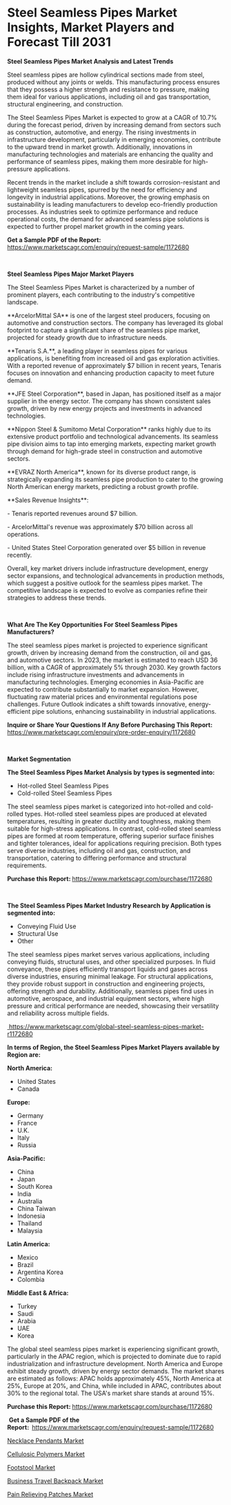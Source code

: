 <p><h1>Steel Seamless Pipes Market Insights, Market Players and Forecast Till 2031</h1></p><p><strong>Steel Seamless Pipes Market Analysis and Latest Trends</strong></p>
<p><p>Steel seamless pipes are hollow cylindrical sections made from steel, produced without any joints or welds. This manufacturing process ensures that they possess a higher strength and resistance to pressure, making them ideal for various applications, including oil and gas transportation, structural engineering, and construction.</p><p>The Steel Seamless Pipes Market is expected to grow at a CAGR of 10.7% during the forecast period, driven by increasing demand from sectors such as construction, automotive, and energy. The rising investments in infrastructure development, particularly in emerging economies, contribute to the upward trend in market growth. Additionally, innovations in manufacturing technologies and materials are enhancing the quality and performance of seamless pipes, making them more desirable for high-pressure applications.</p><p>Recent trends in the market include a shift towards corrosion-resistant and lightweight seamless pipes, spurred by the need for efficiency and longevity in industrial applications. Moreover, the growing emphasis on sustainability is leading manufacturers to develop eco-friendly production processes. As industries seek to optimize performance and reduce operational costs, the demand for advanced seamless pipe solutions is expected to further propel market growth in the coming years.</p></p>
<p><strong>Get a Sample PDF of the Report:&nbsp;</strong> <a href="https://www.marketscagr.com/enquiry/request-sample/1172680?utm_campaign=1789&utm_medium=2&utm_source=Github&utm_content=ia&utm_term=11122024&utm_id=steel-seamless-pipes">https://www.marketscagr.com/enquiry/request-sample/1172680</a></p>
<p>&nbsp;</p>
<p><strong>Steel Seamless Pipes Major Market Players</strong></p>
<p><p>The Steel Seamless Pipes Market is characterized by a number of prominent players, each contributing to the industry's competitive landscape.</p><p>**ArcelorMittal SA** is one of the largest steel producers, focusing on automotive and construction sectors. The company has leveraged its global footprint to capture a significant share of the seamless pipe market, projected for steady growth due to infrastructure needs.</p><p>**Tenaris S.A.**, a leading player in seamless pipes for various applications, is benefiting from increased oil and gas exploration activities. With a reported revenue of approximately $7 billion in recent years, Tenaris focuses on innovation and enhancing production capacity to meet future demand.</p><p>**JFE Steel Corporation**, based in Japan, has positioned itself as a major supplier in the energy sector. The company has shown consistent sales growth, driven by new energy projects and investments in advanced technologies.</p><p>**Nippon Steel & Sumitomo Metal Corporation** ranks highly due to its extensive product portfolio and technological advancements. Its seamless pipe division aims to tap into emerging markets, expecting market growth through demand for high-grade steel in construction and automotive sectors.</p><p>**EVRAZ North America**, known for its diverse product range, is strategically expanding its seamless pipe production to cater to the growing North American energy markets, predicting a robust growth profile.</p><p>**Sales Revenue Insights**: </p><p>- Tenaris reported revenues around $7 billion.</p><p>- ArcelorMittal's revenue was approximately $70 billion across all operations.</p><p>- United States Steel Corporation generated over $5 billion in revenue recently.</p><p>Overall, key market drivers include infrastructure development, energy sector expansions, and technological advancements in production methods, which suggest a positive outlook for the seamless pipes market. The competitive landscape is expected to evolve as companies refine their strategies to address these trends.</p></p>
<p>&nbsp;</p>
<p><strong>What Are The Key Opportunities For Steel Seamless Pipes Manufacturers?</strong></p>
<p><p>The steel seamless pipes market is projected to experience significant growth, driven by increasing demand from the construction, oil and gas, and automotive sectors. In 2023, the market is estimated to reach USD 36 billion, with a CAGR of approximately 5% through 2030. Key growth factors include rising infrastructure investments and advancements in manufacturing technologies. Emerging economies in Asia-Pacific are expected to contribute substantially to market expansion. However, fluctuating raw material prices and environmental regulations pose challenges. Future Outlook indicates a shift towards innovative, energy-efficient pipe solutions, enhancing sustainability in industrial applications.</p></p>
<p><strong>Inquire or Share Your Questions If Any Before Purchasing This Report:</strong> <a href="https://www.marketscagr.com/enquiry/pre-order-enquiry/1172680?utm_campaign=1789&utm_medium=2&utm_source=Github&utm_content=ia&utm_term=11122024&utm_id=steel-seamless-pipes">https://www.marketscagr.com/enquiry/pre-order-enquiry/1172680</a></p>
<p>&nbsp;</p>
<p><strong>Market Segmentation</strong></p>
<p><strong>The Steel Seamless Pipes Market Analysis by types is segmented into:</strong></p>
<p><ul><li>Hot-rolled Steel Seamless Pipes</li><li>Cold-rolled Steel Seamless Pipes</li></ul></p>
<p><p>The steel seamless pipes market is categorized into hot-rolled and cold-rolled types. Hot-rolled steel seamless pipes are produced at elevated temperatures, resulting in greater ductility and toughness, making them suitable for high-stress applications. In contrast, cold-rolled steel seamless pipes are formed at room temperature, offering superior surface finishes and tighter tolerances, ideal for applications requiring precision. Both types serve diverse industries, including oil and gas, construction, and transportation, catering to differing performance and structural requirements.</p></p>
<p><strong>Purchase this Report:&nbsp;</strong><a href="https://www.marketscagr.com/purchase/1172680?utm_campaign=1789&utm_medium=2&utm_source=Github&utm_content=ia&utm_term=11122024&utm_id=steel-seamless-pipes">https://www.marketscagr.com/purchase/1172680</a></p>
<p>&nbsp;</p>
<p><strong>The Steel Seamless Pipes Market Industry Research by Application is segmented into:</strong></p>
<p><ul><li>Conveying Fluid Use</li><li>Structural Use</li><li>Other</li></ul></p>
<p><p>The steel seamless pipes market serves various applications, including conveying fluids, structural uses, and other specialized purposes. In fluid conveyance, these pipes efficiently transport liquids and gases across diverse industries, ensuring minimal leakage. For structural applications, they provide robust support in construction and engineering projects, offering strength and durability. Additionally, seamless pipes find uses in automotive, aerospace, and industrial equipment sectors, where high pressure and critical performance are needed, showcasing their versatility and reliability across multiple fields.</p></p>
<p><a href="https://www.marketscagr.com/global-steel-seamless-pipes-market-r1172680?utm_campaign=1789&utm_medium=2&utm_source=Github&utm_content=ia&utm_term=11122024&utm_id=steel-seamless-pipes">&nbsp;https://www.marketscagr.com/global-steel-seamless-pipes-market-r1172680</a></p>
<p><strong>In terms of Region, the Steel Seamless Pipes Market Players available by Region are:</strong></p>
<p>
    <p> <strong> North America: </strong>
        <ul>
            <li>United States</li>
            <li>Canada</li>
        </ul>
        </p> 
    <p> <strong> Europe: </strong>
        <ul>
            <li>Germany</li>
            <li>France</li>
            <li>U.K.</li>
            <li>Italy</li>
            <li>Russia</li>
        </ul>
        </p> 
    <p> <strong> Asia-Pacific: </strong>
        <ul>
            <li>China</li>
            <li>Japan</li>
            <li>South Korea</li>
            <li>India</li>
            <li>Australia</li>
            <li>China Taiwan</li>
            <li>Indonesia</li>
            <li>Thailand</li>
            <li>Malaysia</li>
        </ul>
        </p> 
    <p> <strong> Latin America: </strong>
        <ul>
            <li>Mexico</li>
            <li>Brazil</li>
            <li>Argentina Korea</li>
            <li>Colombia</li>
        </ul>
        </p> 
    <p> <strong> Middle East & Africa: </strong>
        <ul>
            <li>Turkey</li>
            <li>Saudi</li>
            <li>Arabia</li>
            <li>UAE</li>
            <li>Korea</li>
        </ul>
    </p>
    </p>
<p><p>The global steel seamless pipes market is experiencing significant growth, particularly in the APAC region, which is projected to dominate due to rapid industrialization and infrastructure development. North America and Europe exhibit steady growth, driven by energy sector demands. The market shares are estimated as follows: APAC holds approximately 45%, North America at 25%, Europe at 20%, and China, while included in APAC, contributes about 30% to the regional total. The USA's market share stands at around 15%.</p></p>
<p><strong>Purchase this Report: </strong><a href="https://www.marketscagr.com/purchase/1172680?utm_campaign=1789&utm_medium=2&utm_source=Github&utm_content=ia&utm_term=11122024&utm_id=steel-seamless-pipes">https://www.marketscagr.com/purchase/1172680</a></p>
<p>&nbsp;<strong>Get a Sample PDF of the Report:&nbsp;&nbsp;</strong><a href="https://www.marketscagr.com/enquiry/request-sample/1172680?utm_campaign=1789&utm_medium=2&utm_source=Github&utm_content=ia&utm_term=11122024&utm_id=steel-seamless-pipes">https://www.marketscagr.com/enquiry/request-sample/1172680</a></p>
<p><strong></strong></p>
<p><p><a href="https://www.linkedin.com/pulse/market-demand-revenue-analysis-necklace-pendants-projected-49-1xscc?utm_campaign=1789&utm_medium=2&utm_source=Github&utm_content=ia&utm_term=11122024&utm_id=steel-seamless-pipes">Necklace Pendants Market</a></p><p><a href="https://www.linkedin.com/pulse/c-hannibex-sqmmf?utm_campaign=1789&utm_medium=2&utm_source=Github&utm_content=ia&utm_term=11122024&utm_id=steel-seamless-pipes">Cellulosic Polymers Market</a></p><p><a href="https://www.linkedin.com/pulse/c-hannibex-sqmmf?utm_campaign=1789&utm_medium=2&utm_source=Github&utm_content=ia&utm_term=11122024&utm_id=steel-seamless-pipes">Footstool Market</a></p><p><a href="https://www.linkedin.com/pulse/business-travel-backpack-market-size-growing-85-growth-ub38c?utm_campaign=1789&utm_medium=2&utm_source=Github&utm_content=ia&utm_term=11122024&utm_id=steel-seamless-pipes">Business Travel Backpack Market</a></p><p><a href="https://www.linkedin.com/pulse/p-factrackr-ho6he?utm_campaign=1789&utm_medium=2&utm_source=Github&utm_content=ia&utm_term=11122024&utm_id=steel-seamless-pipes">Pain Relieving Patches Market</a></p></p>